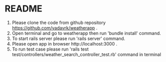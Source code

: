 # README

1. Please clone the code from github repository https://github.com/yadavrk/weatherapp .
2. Open terminal and go to weatherapp then run 'bundle install' command.
3. To start rails server please run 'rails server' command.
4. Please open app in browser http://localhost:3000 .
5. To run test case please run 'rails test test/controllers/weather_search_controller_test.rb' command in terminal
